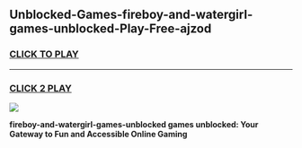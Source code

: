 
## Unblocked-Games-fireboy-and-watergirl-games-unblocked-Play-Free-ajzod
<h3>
<a href="https://premium76.site?title=fireboy-and-watergirl-games-unblocked&ref=15A">CLICK TO PLAY</a></h3>
<hr>

<h3>
<a href="https://premium76.site?title=fireboy-and-watergirl-games-unblocked&ref=15A">CLICK 2 PLAY</a>
  
</h3>

<a href="https://premium76.site?title=fireboy-and-watergirl-games-unblocked&ref=15A"><img src="https://clearcache.store/games.png"></a>


**fireboy-and-watergirl-games-unblocked games unblocked: Your Gateway to Fun and Accessible Online Gaming**
